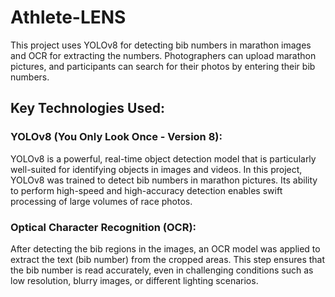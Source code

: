﻿# Athlete-LENS
 
This project uses YOLOv8 for detecting bib numbers in marathon images and OCR for extracting the numbers. Photographers can upload marathon pictures, and participants can search for their photos by entering their bib numbers.

## Key Technologies Used:

### YOLOv8 (You Only Look Once - Version 8):
YOLOv8 is a powerful, real-time object detection model that is particularly well-suited for identifying objects in images and videos. In this project, YOLOv8 was trained to detect bib numbers in marathon pictures. Its ability to perform high-speed and high-accuracy detection enables swift processing of large volumes of race photos.

### Optical Character Recognition (OCR):
After detecting the bib regions in the images, an OCR model was applied to extract the text (bib number) from the cropped areas. This step ensures that the bib number is read accurately, even in challenging conditions such as low resolution, blurry images, or different lighting scenarios.
